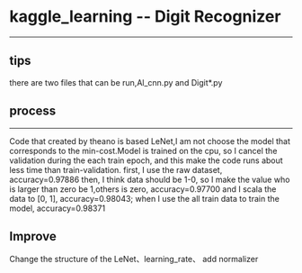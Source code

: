 # kaggle_learning -- Digit Recognizer
------
## tips
there are two files that can be run,Al_cnn.py and Digit*.py
## process
---
Code that created by theano is based LeNet,I am not choose the model that 
corresponds to the min-cost.Model is trained on the cpu, so I cancel the 
validation during the each train epoch, and this make the code runs about 
less time than train-validation.
first, I use the raw dataset, accuracy=0.97886
then, I think data should be 1-0,
so I make the value who is larger than zero be 1,others is zero,
accuracy=0.97700
and I scala the data to [0, 1], 
accuracy=0.98043;
when I use the all train data to train the model,
accuracy=0.98371
## Improve
Change the structure of the LeNet、learning_rate、 add normalizer
  


